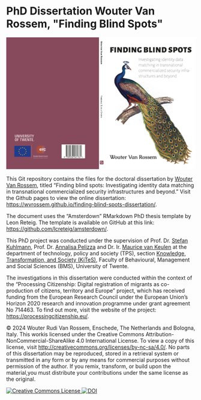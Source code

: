 # PhD Dissertation Wouter Van Rossem, "Finding Blind Spots"

![Book cover](/book-cover/book-cover-2-sides.png)

This Git repository contains the files for the doctoral dissertation by [Wouter Van Rossem](https://orcid.org/0000-0002-7943-2222), titled “Finding blind spots: Investigating identity data matching in transnational commercialized security infrastructures and beyond.” Visit the Github pages to view the online dissertation: <https://wvrossem.github.io/finding-blind-spots-dissertation/>.

The document uses the “Amsterdown” RMarkdown PhD thesis template by Leon Reteig. The template is available on GitHub at this link: <https://github.com/lcreteig/amsterdown/>.

This PhD project was conducted under the supervision of Prof. Dr. [Stefan Kuhlmann](https://orcid.org/0000-0001-8673-511X), Prof. Dr. [Annalisa Pelizza](https://orcid.org/0000-0002-7720-5659) and Dr. Ir. [Maurice van Keulen](https://orcid.org/0000-0003-2436-1372) at the department of technology, policy and society (TPS), section [Knowledge, Transformation, and Society (KiTeS)](https://www.utwente.nl/en/bms/kites/), Faculty of Behavioural, Management and Social Sciences (BMS), University of Twente.

The investigations in this dissertation were conducted within the context of the “Processing Citizenship: Digital registration of migrants as co-production of citizens, territory and Europe” project, which has received funding from the European Research Council under the European Union’s Horizon 2020 research and innovation programme under grant agreement No 714463. To find out more, visit the website of the project: <https://processingcitizenship.eu/>.

© 2024 Wouter Rudi Van Rossem, Enschede, The Netherlands and Bologna, Italy. This workis licensed under the Creative Commons Attribution-NonCommercial-ShareAlike 4.0 International License. To view a copy of this license, visit <http://creativecommons.org/licenses/by-nc-sa/4.0/>. No parts of this dissertation may be reproduced, stored in a retrieval system or transmitted in any form or by any means for commercial purposes without permission of the author. If you remix, transform, or build upon the material,you must distribute your contributions under the same license as the original.

<p><a href='http://creativecommons.org/licenses/by-nc-sa/4.0/'><img alt='Creative Commons License' style='border-width:0' src='https://licensebuttons.net/l/by-nc-sa/4.0/88x31.png'/></a><a href='https://doi.org/10.3990/1.9789036561778'> <img src='https://zenodo.org/badge/DOI/10.3990/1.9789036561778.svg' alt='DOI'></a></p>
